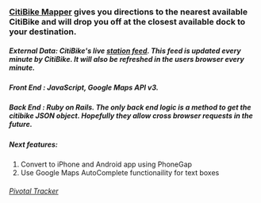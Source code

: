 ### [CitiBike Mapper](http://nycbikemapper.herokuapp.com/) gives you directions to the nearest available CitiBike and will drop you off at the closest available dock to your destination.

##### External Data: CitiBike's live [station feed](http://citibikenyc.com/stations/json). This feed is updated every minute by CitiBike. It will also be refreshed in the users browser every minute. 

##### Front End : JavaScript, Google Maps API v3. 

##### Back End  : Ruby on Rails. The only back end logic is a method to get the citibike JSON object. Hopefully they allow cross browser requests in the future.

##### Next features: 
1. Convert to iPhone and Android app using PhoneGap
2. Use Google Maps AutoComplete functionaility for text boxes    

###### [Pivotal Tracker]("https://www.pivotaltracker.com/s/projects/1052588")